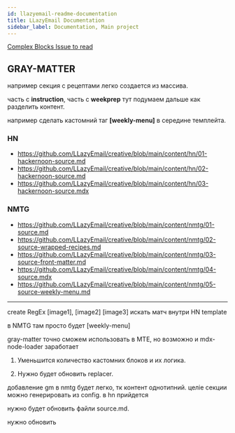 ```yaml
---
id: llazyemail-readme-documentation
title: LLazyEmail Documentation
sidebar_label: Documentation, Main project
---
```


[Complex Blocks Issue to read](https://github.com/LLazyEmail/documentation/blob/main/docs/templates/improvements/gray-matter/complex-blocks-problem.md)


## GRAY-MATTER


например секция с рецептами легко создается из массива.


часть с **instruction**, часть c **weekprep**
тут подумаем дальше как разделить контент.


например сделать кастомний таг **[weekly-menu]** в середине темплейта.


### HN
- https://github.com/LLazyEmail/creative/blob/main/content/hn/01-hackernoon-source.md
- https://github.com/LLazyEmail/creative/blob/main/content/hn/02-hackernoon-source.md
- https://github.com/LLazyEmail/creative/blob/main/content/hn/03-hackernoon-source.mdx

### NMTG
- https://github.com/LLazyEmail/creative/blob/main/content/nmtg/01-source.md
- https://github.com/LLazyEmail/creative/blob/main/content/nmtg/02-source-wrapped-recipes.md
- https://github.com/LLazyEmail/creative/blob/main/content/nmtg/03-source-front-matter.md
- https://github.com/LLazyEmail/creative/blob/main/content/nmtg/04-source.mdx
- https://github.com/LLazyEmail/creative/blob/main/content/nmtg/05-source-weekly-menu.md


----

create RegEx [image1], [image2] [image3] искать матч внутри HN template

в NMTG там просто будет [weekly-menu]



gray-matter точно cможем использовать в МТЕ, но возможно и mdx-node-loader заработает



1. Уменьшится количество кастомних блоков и их логика.

2. Нужно будет обновить replacer. 

добавление gm в nmtg будет легко, тк контент однотипний.
целіе секции можно генерировать из config.
в hn прийдется 



нужно будет обновить файли source.md.

нужно обновить




